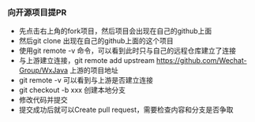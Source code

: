 ### 向开源项目提PR

- 先点击右上角的fork项目，然后项目会出现在自己的github上面
- 然后git clone 出现在自己的github上面的这个项目
- 使用git remote -v 命令，可以看到此时只与自己的远程仓库建立了连接
- 与上游建立连接，git remote add upstream https://github.com/Wechat-Group/WxJava 上游的项目地址
- git remote -v 可以看到与上游是否建立连接
- git checkout -b xxx 创建本地分支
- 修改代码并提交
- 提交成功后就可以Create pull request，需要检查内容和分支是否争取
